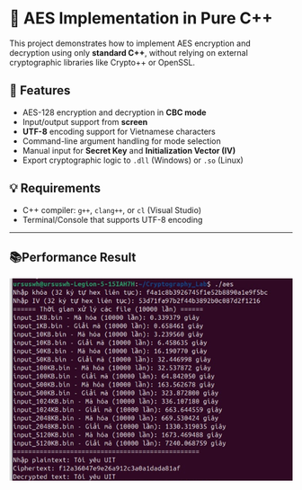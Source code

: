 # 🔐 AES Implementation in Pure C++

This project demonstrates how to implement AES encryption and decryption using only **standard C++**, without relying on external cryptographic libraries like Crypto++ or OpenSSL.

## 📌 Features

- AES-128 encryption and decryption in **CBC mode**
- Input/output support from **screen**
- **UTF-8** encoding support for Vietnamese characters
- Command-line argument handling for mode selection
- Manual input for **Secret Key** and **Initialization Vector (IV)**
- Export cryptographic logic to `.dll` (Windows) or `.so` (Linux)

## 💡 Requirements

- C++ compiler: `g++`, `clang++`, or `cl` (Visual Studio)
- Terminal/Console that supports UTF-8 encoding

---
## 📚Performance Result

![alt text](image.png)

